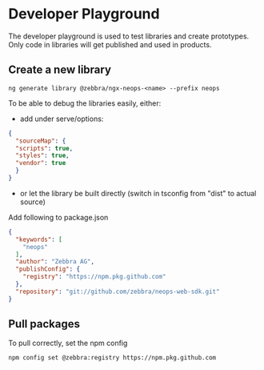 # Developer Playground

The developer playground is used to test libraries and create prototypes. Only code in libraries will get published and used in products.

## Create a new library

```shell
ng generate library @zebbra/ngx-neops-<name> --prefix neops
```

To be able to debug the libraries easily, either:

- add under serve/options:

```json
{
  "sourceMap": {
  "scripts": true,
  "styles": true,
  "vendor": true
  }
}
```

- or let the library be built directly (switch in tsconfig from "dist" to actual source)


Add following to package.json

```json
{
  "keywords": [
    "neops"
  ],
  "author": "Zebbra AG",
  "publishConfig": {
    "registry": "https://npm.pkg.github.com"
  },
  "repository": "git://github.com/zebbra/neops-web-sdk.git"
}
```

## Pull packages

To pull correctly, set the npm config

```shell
npm config set @zebbra:registry https://npm.pkg.github.com
```

